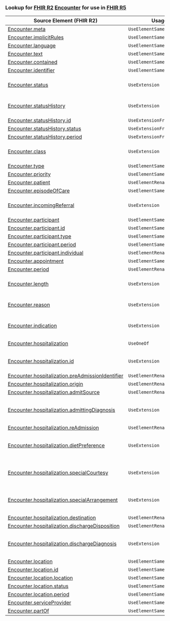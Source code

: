 ### Lookup for [FHIR R2](https://hl7.org/fhir/DSTU2/) [Encounter](https://hl7.org/fhir/DSTU2/Encounter.html) for use in [FHIR R5](https://hl7.org/fhir/R5/)

| Source Element (FHIR R2) | Usage | Target |
| -------------- | ----- | ------ |
| [Encounter.meta](https://hl7.org/fhir/DSTU2/Encounter.html#resource) | `UseElementSameName` | [Encounter.meta](https://hl7.org/fhir/R5/Encounter.html#resource) |
| [Encounter.implicitRules](https://hl7.org/fhir/DSTU2/Encounter.html#resource) | `UseElementSameName` | [Encounter.implicitRules](https://hl7.org/fhir/R5/Encounter.html#resource) |
| [Encounter.language](https://hl7.org/fhir/DSTU2/Encounter.html#resource) | `UseElementSameName` | [Encounter.language](https://hl7.org/fhir/R5/Encounter.html#resource) |
| [Encounter.text](https://hl7.org/fhir/DSTU2/Encounter.html#resource) | `UseElementSameName` | [Encounter.text](https://hl7.org/fhir/R5/Encounter.html#resource) |
| [Encounter.contained](https://hl7.org/fhir/DSTU2/Encounter.html#resource) | `UseElementSameName` | [Encounter.contained](https://hl7.org/fhir/R5/Encounter.html#resource) |
| [Encounter.identifier](https://hl7.org/fhir/DSTU2/Encounter.html#resource) | `UseElementSameName` | [Encounter.identifier](https://hl7.org/fhir/R5/Encounter.html#resource) |
| [Encounter.status](https://hl7.org/fhir/DSTU2/Encounter.html#resource) | `UseExtension` | [http://hl7.org/fhir/1.0/StructureDefinition/extension-Encounter.status](StructureDefinition-ext-R2-Encounter.status.html) |
| [Encounter.statusHistory](https://hl7.org/fhir/DSTU2/Encounter.html#resource) | `UseExtension` | [http://hl7.org/fhir/1.0/StructureDefinition/extension-Encounter.statusHistory](StructureDefinition-ext-R2-Encounter.statusHistory.html) |
| [Encounter.statusHistory.id](https://hl7.org/fhir/DSTU2/Encounter.html#resource) | `UseExtensionFromAncestor` | - |
| [Encounter.statusHistory.status](https://hl7.org/fhir/DSTU2/Encounter.html#resource) | `UseExtensionFromAncestor` | - |
| [Encounter.statusHistory.period](https://hl7.org/fhir/DSTU2/Encounter.html#resource) | `UseExtensionFromAncestor` | - |
| [Encounter.class](https://hl7.org/fhir/DSTU2/Encounter.html#resource) | `UseExtension` | [http://hl7.org/fhir/1.0/StructureDefinition/extension-Encounter.class](StructureDefinition-ext-R2-Encounter.class.html) |
| [Encounter.type](https://hl7.org/fhir/DSTU2/Encounter.html#resource) | `UseElementSameName` | [Encounter.type](https://hl7.org/fhir/R5/Encounter.html#resource) |
| [Encounter.priority](https://hl7.org/fhir/DSTU2/Encounter.html#resource) | `UseElementSameName` | [Encounter.priority](https://hl7.org/fhir/R5/Encounter.html#resource) |
| [Encounter.patient](https://hl7.org/fhir/DSTU2/Encounter.html#resource) | `UseElementRenamed` | [Encounter.subject](https://hl7.org/fhir/R5/Encounter.html#resource) |
| [Encounter.episodeOfCare](https://hl7.org/fhir/DSTU2/Encounter.html#resource) | `UseElementSameName` | [Encounter.episodeOfCare](https://hl7.org/fhir/R5/Encounter.html#resource) |
| [Encounter.incomingReferral](https://hl7.org/fhir/DSTU2/Encounter.html#resource) | `UseExtension` | [http://hl7.org/fhir/1.0/StructureDefinition/extension-Encounter.incomingReferral](StructureDefinition-ext-R2-Encounter.incomingReferral.html) |
| [Encounter.participant](https://hl7.org/fhir/DSTU2/Encounter.html#resource) | `UseElementSameName` | [Encounter.participant](https://hl7.org/fhir/R5/Encounter.html#resource) |
| [Encounter.participant.id](https://hl7.org/fhir/DSTU2/Encounter.html#resource) | `UseElementSameName` | [Encounter.participant.id](https://hl7.org/fhir/R5/Encounter.html#resource) |
| [Encounter.participant.type](https://hl7.org/fhir/DSTU2/Encounter.html#resource) | `UseElementSameName` | [Encounter.participant.type](https://hl7.org/fhir/R5/Encounter.html#resource) |
| [Encounter.participant.period](https://hl7.org/fhir/DSTU2/Encounter.html#resource) | `UseElementSameName` | [Encounter.participant.period](https://hl7.org/fhir/R5/Encounter.html#resource) |
| [Encounter.participant.individual](https://hl7.org/fhir/DSTU2/Encounter.html#resource) | `UseElementRenamed` | [Encounter.participant.actor](https://hl7.org/fhir/R5/Encounter.html#resource) |
| [Encounter.appointment](https://hl7.org/fhir/DSTU2/Encounter.html#resource) | `UseElementSameName` | [Encounter.appointment](https://hl7.org/fhir/R5/Encounter.html#resource) |
| [Encounter.period](https://hl7.org/fhir/DSTU2/Encounter.html#resource) | `UseElementRenamed` | [Encounter.actualPeriod](https://hl7.org/fhir/R5/Encounter.html#resource) |
| [Encounter.length](https://hl7.org/fhir/DSTU2/Encounter.html#resource) | `UseExtension` | [http://hl7.org/fhir/1.0/StructureDefinition/extension-Encounter.length](StructureDefinition-ext-R2-Encounter.length.html) |
| [Encounter.reason](https://hl7.org/fhir/DSTU2/Encounter.html#resource) | `UseExtension` | [http://hl7.org/fhir/1.0/StructureDefinition/extension-Encounter.reason](StructureDefinition-ext-R2-Encounter.reason.html) |
| [Encounter.indication](https://hl7.org/fhir/DSTU2/Encounter.html#resource) | `UseExtension` | [http://hl7.org/fhir/1.0/StructureDefinition/extension-Encounter.indication](StructureDefinition-ext-R2-Encounter.indication.html) |
| [Encounter.hospitalization](https://hl7.org/fhir/DSTU2/Encounter.html#resource) | `UseOneOf` | [Encounter.diagnosis](https://hl7.org/fhir/R5/Encounter.html#resource)<br />[Encounter.admission](https://hl7.org/fhir/R5/Encounter.html#resource) |
| [Encounter.hospitalization.id](https://hl7.org/fhir/DSTU2/Encounter.html#resource) | `UseExtension` | [http://hl7.org/fhir/1.0/StructureDefinition/extension-Encounter.hospitalization.id](StructureDefinition-ext-R2-Encounter.ho.id.html) |
| [Encounter.hospitalization.preAdmissionIdentifier](https://hl7.org/fhir/DSTU2/Encounter.html#resource) | `UseElementRenamed` | [Encounter.admission.preAdmissionIdentifier](https://hl7.org/fhir/R5/Encounter.html#resource) |
| [Encounter.hospitalization.origin](https://hl7.org/fhir/DSTU2/Encounter.html#resource) | `UseElementRenamed` | [Encounter.admission.origin](https://hl7.org/fhir/R5/Encounter.html#resource) |
| [Encounter.hospitalization.admitSource](https://hl7.org/fhir/DSTU2/Encounter.html#resource) | `UseElementRenamed` | [Encounter.admission.admitSource](https://hl7.org/fhir/R5/Encounter.html#resource) |
| [Encounter.hospitalization.admittingDiagnosis](https://hl7.org/fhir/DSTU2/Encounter.html#resource) | `UseExtension` | [http://hl7.org/fhir/1.0/StructureDefinition/extension-Encounter.hospitalization.admittingDiagnosis](StructureDefinition-ext-R2-Encounter.ho.admittingDiagnosis.html) |
| [Encounter.hospitalization.reAdmission](https://hl7.org/fhir/DSTU2/Encounter.html#resource) | `UseElementRenamed` | [Encounter.admission.reAdmission](https://hl7.org/fhir/R5/Encounter.html#resource) |
| [Encounter.hospitalization.dietPreference](https://hl7.org/fhir/DSTU2/Encounter.html#resource) | `UseExtension` | [http://hl7.org/fhir/1.0/StructureDefinition/extension-Encounter.hospitalization.dietPreference](StructureDefinition-ext-R2-Encounter.ho.dietPreference.html) |
| [Encounter.hospitalization.specialCourtesy](https://hl7.org/fhir/DSTU2/Encounter.html#resource) | `UseExtension` | [http://hl7.org/fhir/1.0/StructureDefinition/extension-Encounter.hospitalization.specialCourtesy](StructureDefinition-ext-R2-Encounter.ho.specialCourtesy.html) |
| [Encounter.hospitalization.specialArrangement](https://hl7.org/fhir/DSTU2/Encounter.html#resource) | `UseExtension` | [http://hl7.org/fhir/1.0/StructureDefinition/extension-Encounter.hospitalization.specialArrangement](StructureDefinition-ext-R2-Encounter.ho.specialArrangement.html) |
| [Encounter.hospitalization.destination](https://hl7.org/fhir/DSTU2/Encounter.html#resource) | `UseElementRenamed` | [Encounter.admission.destination](https://hl7.org/fhir/R5/Encounter.html#resource) |
| [Encounter.hospitalization.dischargeDisposition](https://hl7.org/fhir/DSTU2/Encounter.html#resource) | `UseElementRenamed` | [Encounter.admission.dischargeDisposition](https://hl7.org/fhir/R5/Encounter.html#resource) |
| [Encounter.hospitalization.dischargeDiagnosis](https://hl7.org/fhir/DSTU2/Encounter.html#resource) | `UseExtension` | [http://hl7.org/fhir/1.0/StructureDefinition/extension-Encounter.hospitalization.dischargeDiagnosis](StructureDefinition-ext-R2-Encounter.ho.dischargeDiagnosis.html) |
| [Encounter.location](https://hl7.org/fhir/DSTU2/Encounter.html#resource) | `UseElementSameName` | [Encounter.location](https://hl7.org/fhir/R5/Encounter.html#resource) |
| [Encounter.location.id](https://hl7.org/fhir/DSTU2/Encounter.html#resource) | `UseElementSameName` | [Encounter.location.id](https://hl7.org/fhir/R5/Encounter.html#resource) |
| [Encounter.location.location](https://hl7.org/fhir/DSTU2/Encounter.html#resource) | `UseElementSameName` | [Encounter.location.location](https://hl7.org/fhir/R5/Encounter.html#resource) |
| [Encounter.location.status](https://hl7.org/fhir/DSTU2/Encounter.html#resource) | `UseElementSameName` | [Encounter.location.status](https://hl7.org/fhir/R5/Encounter.html#resource) |
| [Encounter.location.period](https://hl7.org/fhir/DSTU2/Encounter.html#resource) | `UseElementSameName` | [Encounter.location.period](https://hl7.org/fhir/R5/Encounter.html#resource) |
| [Encounter.serviceProvider](https://hl7.org/fhir/DSTU2/Encounter.html#resource) | `UseElementSameName` | [Encounter.serviceProvider](https://hl7.org/fhir/R5/Encounter.html#resource) |
| [Encounter.partOf](https://hl7.org/fhir/DSTU2/Encounter.html#resource) | `UseElementSameName` | [Encounter.partOf](https://hl7.org/fhir/R5/Encounter.html#resource) |
